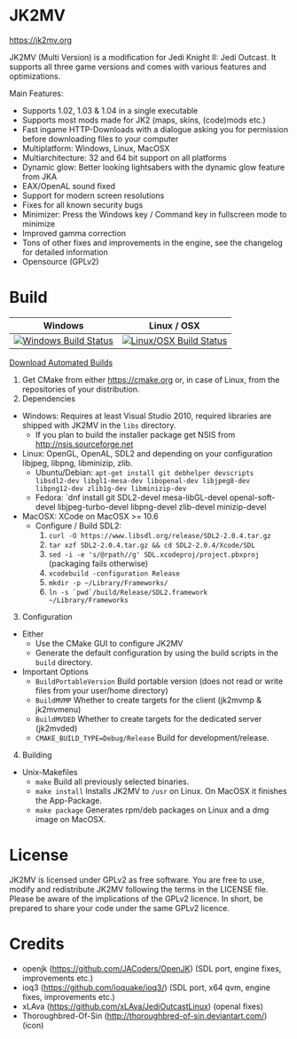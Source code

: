 # JK2MV
https://jk2mv.org

JK2MV (Multi Version) is a modification for Jedi Knight II: Jedi Outcast. It supports all three game versions and comes with various features and optimizations.

Main Features:
- Supports 1.02, 1.03 & 1.04 in a single executable
- Supports most mods made for JK2 (maps, skins, (code)mods etc.)
- Fast ingame HTTP-Downloads with a dialogue asking you for permission before downloading files to your computer
- Multiplatform: Windows, Linux, MacOSX
- Multiarchitecture: 32 and 64 bit support on all platforms
- Dynamic glow: Better looking lightsabers with the dynamic glow feature from JKA
- EAX/OpenAL sound fixed
- Support for modern screen resolutions
- Fixes for all known security bugs
- Minimizer: Press the Windows key / Command key in fullscreen mode to minimize
- Improved gamma correction
- Tons of other fixes and improvements in the engine, see the changelog for detailed information
- Opensource (GPLv2)

# Build
| Windows | Linux / OSX |
|---------|-------------|
| [![Windows Build Status](https://ci.appveyor.com/api/projects/status/bwkb8nfl5w6s53u4?svg=true)](https://ci.appveyor.com/project/ouned/jk2mv/history) | [![Linux/OSX Build Status](https://api.travis-ci.org/mvdevs/jk2mv.svg)](https://travis-ci.org/mvdevs/jk2mv/builds)
[Download Automated Builds](https://jk2mv.org/builds)

1. Get CMake from either https://cmake.org or, in case of Linux, from the repositories of your distribution.
2. Dependencies
  * Windows: Requires at least Visual Studio 2010, required libraries are shipped with JK2MV in the `libs` directory.
    * If you plan to build the installer package get NSIS from http://nsis.sourceforge.net
  * Linux: OpenGL, OpenAL, SDL2 and depending on your configuration libjpeg, libpng, libminizip, zlib.
    * Ubuntu/Debian: `apt-get install git debhelper devscripts libsdl2-dev libgl1-mesa-dev libopenal-dev libjpeg8-dev libpng12-dev zlib1g-dev libminizip-dev`
	* Fedora: `dnf install git SDL2-devel mesa-libGL-devel openal-soft-devel libjpeg-turbo-devel libpng-devel zlib-devel minizip-devel
  * MacOSX: XCode on MacOSX >= 10.6
    * Configure / Build SDL2:
      1. `curl -O https://www.libsdl.org/release/SDL2-2.0.4.tar.gz`
      2. `tar xzf SDL2-2.0.4.tar.gz && cd SDL2-2.0.4/Xcode/SDL`
      4. `sed -i -e 's/@rpath//g' SDL.xcodeproj/project.pbxproj` (packaging fails otherwise)
      5. `xcodebuild -configuration Release`
      6. `mkdir -p ~/Library/Frameworks/`
      7. ``ln -s `pwd`/build/Release/SDL2.framework ~/Library/Frameworks``
3. Configuration
  * Either
    * Use the CMake GUI to configure JK2MV
    * Generate the default configuration by using the build scripts in the `build` directory.
  * Important Options
    * `BuildPortableVersion` Build portable version (does not read or write files from your user/home directory)
    * `BuildMVMP` Whether to create targets for the client (jk2mvmp & jk2mvmenu)
    * `BuildMVDED` Whether to create targets for the dedicated server (jk2mvded)
    * `CMAKE_BUILD_TYPE=Debug/Release` Build for development/release.
4. Building
  * Unix-Makefiles
    * `make` Build all previously selected binaries.
    * `make install` Installs JK2MV to `/usr` on Linux. On MacOSX it finishes the App-Package.
    * `make package` Generates rpm/deb packages on Linux and a dmg image on MacOSX.

# License
JK2MV is licensed under GPLv2 as free software. You are free to use, modify and redistribute JK2MV following the terms in the LICENSE file. Please be aware of the implications of the GPLv2 licence. In short, be prepared to share your code under the same GPLv2 licence.

# Credits
- openjk (https://github.com/JACoders/OpenJK) (SDL port, engine fixes, improvements etc.)
- ioq3 (https://github.com/ioquake/ioq3/) (SDL port, x64 qvm, engine fixes, improvements etc.)
- xLAva (https://github.com/xLAva/JediOutcastLinux) (openal fixes)
- Thoroughbred-Of-Sin (http://thoroughbred-of-sin.deviantart.com/) (icon)
